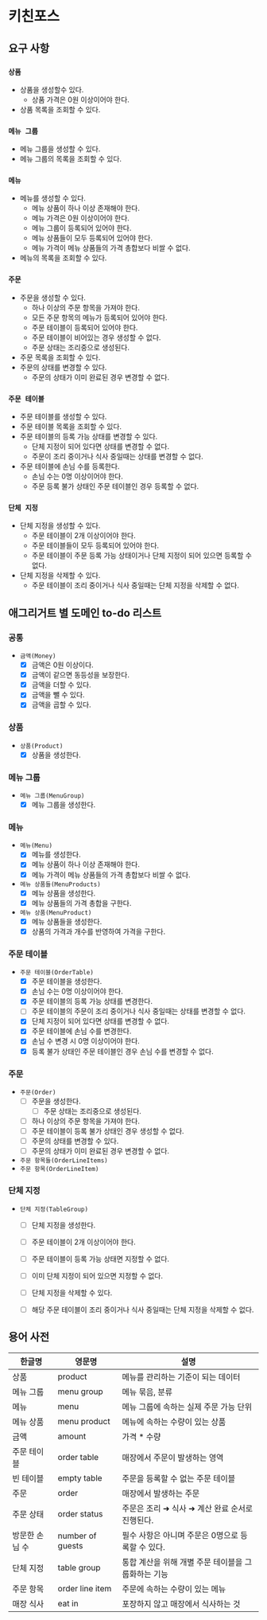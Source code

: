 # 키친포스

## 요구 사항

### `상품`
- 상품을 생성할수 있다.
    - 상품 가격은 0원 이상이어야 한다.
- 상품 목록을 조회할 수 있다.
    
### `메뉴 그룹`
- 메뉴 그룹을 생성할 수 있다.
- 메뉴 그룹의 목록을 조회할 수 있다.
 
### `메뉴`
- 메뉴를 생성할 수 있다.
    - 메뉴 상품이 하나 이상 존재해야 한다.
    - 메뉴 가격은 0원 이상이어야 한다.
    - 메뉴 그룹이 등록되어 있어야 한다.
    - 메뉴 상품들이 모두 등록되어 있어야 한다.
    - 메뉴 가격이 메뉴 상품들의 가격 총합보다 비쌀 수 없다. 
- 메뉴의 목록을 조회할 수 있다.

### `주문`
- 주문을 생성할 수 있다.
    - 하나 이상의 주문 항목을 가져야 한다.
    - 모든 주문 항목의 메뉴가 등록되어 있어야 한다. 
    - 주문 테이블이 등록되어 있어야 한다.
    - 주문 테이블이 비어있는 경우 생성할 수 없다.
    - 주문 상태는 조리중으로 생성된다.
- 주문 목록을 조회할 수 있다.
- 주문의 상태를 변경할 수 있다.
    - 주문의 상태가 이미 완료된 경우 변경할 수 없다.
     
### `주문 테이블`
- 주문 테이블를 생성할 수 있다.
- 주문 테이블 목록을 조회할 수 있다.
- 주문 테이블의 등록 가능 상태를 변경할 수 있다.
    - 단체 지정이 되어 있다면 상태를 변경할 수 없다.
    - 주문이 조리 중이거나 식사 중일때는 상태를 변경할 수 없다.
- 주문 테이블에 손님 수를 등록한다.
    - 손님 수는 0명 이상이어야 한다.
    - 주문 등록 불가 상태인 주문 테이블인 경우 등록할 수 없다. 

### `단체 지정`  
- 단체 지정을 생성할 수 있다.
    - 주문 테이블이 2개 이상이어야 한다.
    - 주문 테이블들이 모두 등록되어 있어야 한다.
    - 주문 테이블이 주문 등록 가능 상태이거나 단체 지정이 되어 있으면 등록할 수 없다. 
- 단체 지정을 삭제할 수 있다.  
    - 주문 테이블이 조리 중이거나 식사 중일때는 단체 지정을 삭제할 수 없다. 

## 애그리거트 별 도메인 to-do 리스트

### 공통
- `금액(Money)`
    - [X] 금액은 0원 이상이다.
    - [X] 금액이 같으면 동등성을 보장한다.
    - [X] 금액을 더할 수 있다.
    - [X] 금액을 뺄 수 있다.
    - [X] 금액을 곱할 수 있다.

### 상품
- `상품(Product)`
    - [X] 상품을 생성한다.

### 메뉴 그룹
- `메뉴 그룹(MenuGroup)`
    - [X] 메뉴 그룹을 생성한다.
    
### 메뉴    
- `메뉴(Menu)`
    - [X] 메뉴를 생성한다.
    - [X] 메뉴 상품이 하나 이상 존재해야 한다.
    - [X] 메뉴 가격이 메뉴 상품들의 가격 총합보다 비쌀 수 없다.
- `메뉴 상품들(MenuProducts)`
    - [X] 메뉴 상품을 생성한다.
    - [X] 메뉴 상품들의 가격 총합을 구한다.
- `메뉴 상품(MenuProduct)`
    - [X] 메뉴 상품들을 생성한다.
    - [X] 상품의 가격과 개수를 반영하여 가격을 구한다.

### 주문 테이블
- `주문 테이블(OrderTable)`
    - [X] 주문 테이블을 생성한다.
    - [X] 손님 수는 0명 이상이어야 한다.
    - [X] 주문 테이블의 등록 가능 상태를 변경한다.
    - [ ] 주문 테이블의 주문이 조리 중이거나 식사 중일때는 상태를 변경할 수 없다.
    - [X] 단체 지정이 되어 있다면 상태를 변경할 수 없다.
    - [X] 주문 테이블에 손님 수를 변경한다.
    - [X] 손님 수 변경 시 0명 이상이어야 한다.
    - [X] 등록 불가 상태인 주문 테이블인 경우 손님 수를 변경할 수 없다.
    
### 주문
- `주문(Order)`
    - [ ] 주문을 생성한다.
        - [ ] 주문 상태는 조리중으로 생성된다.
    - [ ] 하나 이상의 주문 항목을 가져야 한다. 
    - [ ] 주문 테이블이 등록 불가 상태인 경우 생성할 수 없다.
    - [ ] 주문의 상태를 변경할 수 있다.
    - [ ] 주문의 상태가 이미 완료된 경우 변경할 수 없다.
- `주문 항목들(OrderLineItems)`
- `주문 항목(OrderLineItem)`

### 단체 지정    
- `단체 지정(TableGroup)`
    - [ ] 단체 지정을 생성한다.
    - [ ] 주문 테이블이 2개 이상이어야 한다.
    - [ ] 주문 테이블이 등록 가능 상태면 지정할 수 없다.
    - [ ] 이미 단체 지정이 되어 있으면 지정할 수 없다. 
    - [ ] 단체 지정을 삭제할 수 있다.  
    - [ ] 해당 주문 테이블이 조리 중이거나 식사 중일때는 단체 지정을 삭제할 수 없다. 

    
## 용어 사전

| 한글명 | 영문명 | 설명 |
| --- | --- | --- |
| 상품 | product | 메뉴를 관리하는 기준이 되는 데이터 |
| 메뉴 그룹 | menu group | 메뉴 묶음, 분류 |
| 메뉴 | menu | 메뉴 그룹에 속하는 실제 주문 가능 단위 |
| 메뉴 상품 | menu product | 메뉴에 속하는 수량이 있는 상품 |
| 금액 | amount | 가격 * 수량 |
| 주문 테이블 | order table | 매장에서 주문이 발생하는 영역 |
| 빈 테이블 | empty table | 주문을 등록할 수 없는 주문 테이블 |
| 주문 | order | 매장에서 발생하는 주문 |
| 주문 상태 | order status | 주문은 조리 ➜ 식사 ➜ 계산 완료 순서로 진행된다. |
| 방문한 손님 수 | number of guests | 필수 사항은 아니며 주문은 0명으로 등록할 수 있다. |
| 단체 지정 | table group | 통합 계산을 위해 개별 주문 테이블을 그룹화하는 기능 |
| 주문 항목 | order line item | 주문에 속하는 수량이 있는 메뉴 |
| 매장 식사 | eat in | 포장하지 않고 매장에서 식사하는 것 |
